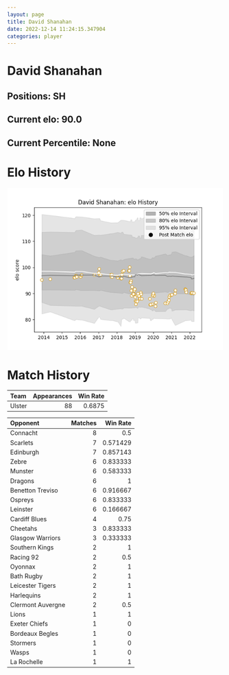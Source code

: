 ```yaml
---  
layout: page  
title: David Shanahan  
date: 2022-12-14 11:24:15.347904  
categories: player  
---
```

# David Shanahan

## Positions: SH

## Current elo: 90.0

## Current Percentile: None

# Elo History


![elo history](history_DavidShanahan.png)
# Match History


| Team   |   Appearances |   Win Rate |
|:-------|--------------:|-----------:|
| Ulster |            88 |     0.6875 |

| Opponent          |   Matches |   Win Rate |
|:------------------|----------:|-----------:|
| Connacht          |         8 |   0.5      |
| Scarlets          |         7 |   0.571429 |
| Edinburgh         |         7 |   0.857143 |
| Zebre             |         6 |   0.833333 |
| Munster           |         6 |   0.583333 |
| Dragons           |         6 |   1        |
| Benetton Treviso  |         6 |   0.916667 |
| Ospreys           |         6 |   0.833333 |
| Leinster          |         6 |   0.166667 |
| Cardiff Blues     |         4 |   0.75     |
| Cheetahs          |         3 |   0.833333 |
| Glasgow Warriors  |         3 |   0.333333 |
| Southern Kings    |         2 |   1        |
| Racing 92         |         2 |   0.5      |
| Oyonnax           |         2 |   1        |
| Bath Rugby        |         2 |   1        |
| Leicester Tigers  |         2 |   1        |
| Harlequins        |         2 |   1        |
| Clermont Auvergne |         2 |   0.5      |
| Lions             |         1 |   1        |
| Exeter Chiefs     |         1 |   0        |
| Bordeaux Begles   |         1 |   0        |
| Stormers          |         1 |   0        |
| Wasps             |         1 |   0        |
| La Rochelle       |         1 |   1        |